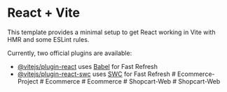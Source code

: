 # React + Vite

This template provides a minimal setup to get React working in Vite with HMR and some ESLint rules.

Currently, two official plugins are available:

- [@vitejs/plugin-react](https://github.com/vitejs/vite-plugin-react/blob/main/packages/plugin-react/README.md) uses [Babel](https://babeljs.io/) for Fast Refresh
- [@vitejs/plugin-react-swc](https://github.com/vitejs/vite-plugin-react-swc) uses [SWC](https://swc.rs/) for Fast Refresh
#   E c o m m e r c e - P r o j e c t  
 #   E c o m m e r c e  
 #   E c o m m e r c e  
 #   S h o p c a r t - W e b  
 #   S h o p c a r t - W e b  
 
